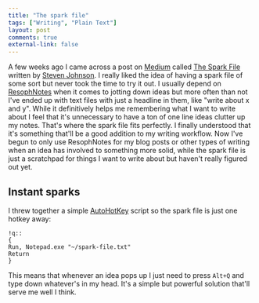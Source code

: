 ```yaml
---
title: "The spark file"
tags: ["Writing", "Plain Text"]
layout: post
comments: true
external-link: false
---
```


A few weeks ago I came across a post on [Medium](https://medium.com/) called [The Spark File](https://medium.com/the-writers-room/8d6e7df7ae58) written by [Steven Johnson](https://medium.com/@stevenbjohnson). I really liked the idea of having a spark file of some sort but never took the time to try it out. I usually depend on [ResophNotes](http://resoph.com/ResophNotes/Welcome.html) when it comes to jotting down ideas but more often than not I've ended up with text files with just a headline in them, like "write about x and y". While it definitively helps me remembering what I want to write about I feel that it's unnecessary to have a ton of one line ideas clutter up my notes. That's where the spark file fits perfectly. I finally understood that it's something that'll be a good addition to my writing workflow. Now I've begun to only use ResophNotes for my blog posts or other types of writing when an idea has involved to something more solid, while the spark file is just a scratchpad for things I want to write about but haven't really figured out yet.

## Instant sparks

I threw together a simple [AutoHotKey](http://www.autohotkey.com/) script so the spark file is just one hotkey away:

	!q::
	{
	Run, Notepad.exe "~/spark-file.txt"
	Return
	}

This means that whenever an idea pops up I just need to press `Alt+Q` and type down whatever's in my head. It's a simple but powerful solution that'll serve me well I think.
